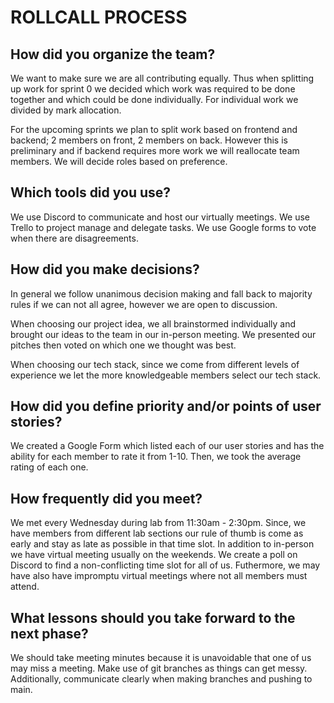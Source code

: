 # ROLLCALL PROCESS

## How did you organize the team?

We want to make sure we are all contributing equally.
Thus when splitting up work for sprint 0 we decided which work was required to be done together and which could be done individually. For individual work we divided by mark allocation. 

For the upcoming sprints we plan to split work based on frontend and backend; 2 members on front, 2 members on back. However this is preliminary and if backend requires more work we will reallocate team members. 
We will decide roles based on preference. 

## Which tools did you use?
We use Discord to communicate and host our virtually meetings.
We use Trello to project manage and delegate tasks.
We use Google forms to vote when there are disagreements.

## How did you make decisions?
In general we follow unanimous decision making and fall back to majority rules if we can not all agree, however we are open to discussion. 

When choosing our project idea, we all brainstormed individually and brought our ideas to the team in our in-person meeting. 
We presented our pitches then voted on which one we thought was best. 

When choosing our tech stack, since we come from different levels of experience we let the more knowledgeable members select our tech stack.

## How did you define priority and/or points of user stories?
We created a Google Form which listed each of our user stories and has the ability for each member to rate it from 1-10. Then, we took the average rating of each one. 

## How frequently did you meet?
We met every Wednesday during lab from 11:30am - 2:30pm. Since, we have members from different lab sections our rule of thumb is come as early and stay as late as possible in that time slot. In addition to in-person we have virtual meeting usually on the weekends. We create a poll on Discord to find a non-conflicting time slot for all of us. Futhermore, we may have also have impromptu virtual meetings where not all members must attend. 

## What lessons should you take forward to the next phase?
We should take meeting minutes because it is unavoidable that one of us may miss a meeting. 
Make use of git branches as things can get messy. Additionally, communicate clearly when making branches and pushing to main. 



